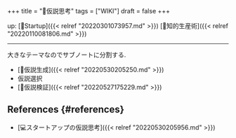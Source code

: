 +++
title = "📝仮説思考"
tags = ["WIKI"]
draft = false
+++

up: [📂Startup]({{< relref "20220301073957.md" >}}) [📁知的生産術]({{< relref "20220110081806.md" >}})

---

大きなテーマなのでサブノートに分割する.

-   [📝仮説生成]({{< relref "20220530205250.md" >}})
-   仮説選択
-   [📝仮説検証]({{< relref "20220527175229.md" >}})


## References {#references}

-   [💻スタートアップの仮説思考]({{< relref "20220530205956.md" >}})

